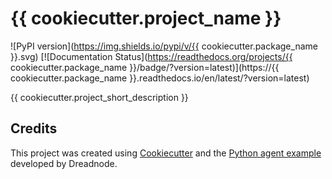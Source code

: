 # {{ cookiecutter.project_name }}

![PyPI version](https://img.shields.io/pypi/v/{{ cookiecutter.package_name }}.svg)
[![Documentation Status](https://readthedocs.org/projects/{{ cookiecutter.package_name }}/badge/?version=latest)](https://{{ cookiecutter.package_name }}.readthedocs.io/en/latest/?version=latest)

{{ cookiecutter.project_short_description }}

## Credits

This project was created using [Cookiecutter](https://github.com/audreyfeldroy/cookiecutter) and the [Python agent example](https://github.com/dreadnode/example-agents/blob/main/python_agent/README.md) developed by Dreadnode.
